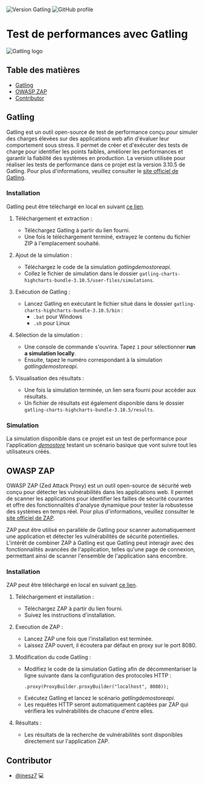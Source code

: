 ![Version Gatling](https://img.shields.io/badge/Gatling-v3.10.5-orange?style=plastic&logo=gatling) 
![GitHub profile](https://img.shields.io/badge/inesz7-yellow?logo=github)

# Test de performances avec Gatling

![Gatling logo](https://cdn.worldvectorlogo.com/logos/gatling.svg)

## Table des matières

* [Gatling](#Gatling)
* [OWASP ZAP](#OWASP-ZAP)
* [Contributor](#Contributor)

## Gatling

Gatling est un outil open-source de test de performance conçu pour simuler des charges élevées sur des applications web afin d'évaluer leur comportement sous stress. Il permet de créer et d'exécuter des tests de charge pour identifier les points faibles, améliorer les performances et garantir la fiabilité des systèmes en production. La version utilisée pour réaliser les tests de performance dans ce projet est la version 3.10.5 de Gatling. Pour plus d'informations, veuillez consulter le [site officiel de Gatling](https://gatling.io/).

### Installation

Gatling peut être téléchargé en local en suivant [ce lien](https://docs.gatling.io/reference/install/oss/).

1. Téléchargement et extraction :
   - Téléchargez Gatling à partir du lien fourni.
   - Une fois le téléchargement terminé, extrayez le contenu du fichier ZIP à l'emplacement souhaité.

2. Ajout de la simulation :
   - Téléchargez le code de la simulation *gatlingdemostoreapi*.
   - Collez le fichier de simulation dans le dossier `gatling-charts-highcharts-bundle-3.10.5/user-files/simulations`.

3. Exécution de Gatling :
   - Lancez Gatling en exécutant le fichier situé dans le dossier `gatling-charts-highcharts-bundle-3.10.5/bin` :
     - `.bat` pour Windows
     - `.sh` pour Linux

4. Sélection de la simulation :
   - Une console de commande s'ouvrira. Tapez `1` pour sélectionner **run a simulation locally**.
   - Ensuite, tapez le numéro correspondant à la simulation *gatlingdemostoreapi*.

5. Visualisation des résultats :
   - Une fois la simulation terminée, un lien sera fourni pour accéder aux résultats.
   - Un fichier de résultats est également disponible dans le dossier `gatling-charts-highcharts-bundle-3.10.5/results`.

### Simulation

La simulation disponible dans ce projet est un test de performance pour l'application *[demostore](https://demostore.gatling.io/)* testant un scénario basique que vont suivre tout les utilisateurs créés.

## OWASP ZAP

OWASP ZAP (Zed Attack Proxy) est un outil open-source de sécurité web conçu pour détecter les vulnérabilités dans les applications web. Il permet de scanner les applications pour identifier les failles de sécurité courantes et offre des fonctionnalités d'analyse dynamique pour tester la robustesse des systèmes en temps réel. Pour plus d'informations, veuillez consulter le [site officiel de ZAP](https://www.zaproxy.org/).

ZAP peut être utilisé en parallèle de Gatling pour scanner automatiquement une application et détecter les vulnérabilités de sécurité potentielles. L'intérêt de combiner ZAP à Gatling est que Gatling peut interagir avec des fonctionnalités avancées de l'application, telles qu'une page de connexion, permettant ainsi de scanner l'ensemble de l'application sans encombre.

### Installation

ZAP peut être téléchargé en local en suivant [ce lien](https://www.zaproxy.org/download/).

1. Téléchargement et installation :
   - Téléchargez ZAP à partir du lien fourni.
   - Suivez les instructions d'installation.

2. Execution de ZAP :
   - Lancez ZAP une fois que l'installation est terminée.
   - Laissez ZAP ouvert, il écoutera par défaut en proxy sur le port 8080.

3. Modification du code Gatling :
   - Modifiez le code de la simulation Gatling afin de décommentariser la ligne suivante dans la configuration des protocoles HTTP :
     ```
     .proxy(ProxyBuilder.proxyBuilder("localhost", 8080));
     ```
   - Exécutez Gatling et lancez le scénario *gatlingdemostoreapi*.
   - Les requêtes HTTP seront automatiquement captées par ZAP qui vérifiera les vulnérabilités de chacune d'entre elles.

4. Résultats :
   - Les résultats de la recherche de vulnérabilités sont disponibles directement sur l'application ZAP.

## Contributor

* [@inesz7](https://github.com/inesz7) 💻
